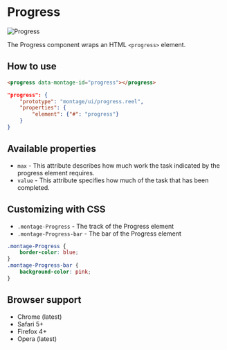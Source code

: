 # Progress

![Progress](https://raw.github.com/montagejs/montage-lab/master/skeleton/mobile/components/progress.reel/screenshot.png)

The Progress component wraps an HTML `<progress>` element.

## How to use

```html
<progress data-montage-id="progress"></progress>
```

```json
"progress": {
    "prototype": "montage/ui/progress.reel",
    "properties": {
        "element": {"#": "progress"}
    }
}
```


## Available properties

* `max` - This attribute describes how much work the task indicated by the progress element requires.
* `value` - This attribute specifies how much of the task that has been completed.



## Customizing with CSS

* `.montage-Progress` - The track of the Progress element
* `.montage-Progress-bar` - The bar of the Progress element

```css
.montage-Progress {
    border-color: blue;
}
.montage-Progress-bar {
    background-color: pink;
}
```



## Browser support

* Chrome (latest)
* Safari 5+
* Firefox 4+
* Opera (latest)
